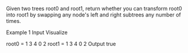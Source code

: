 Given two trees root0 and root1, return whether you can transform root0 into root1 by swapping any node's left and right subtrees any number of times.

Example 1
Input
Visualize

root0 =
1
3
4
0
2
root1 =
1
3
4
0
2
Output
true

